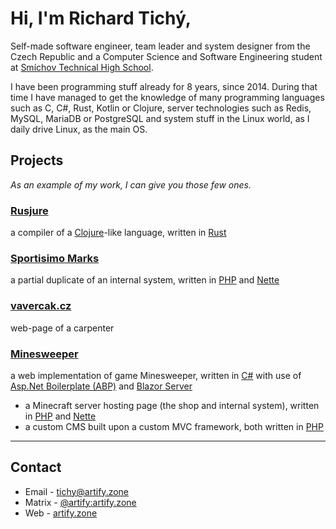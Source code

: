 # Hi, I'm Richard Tichý,

Self-made software engineer, team leader and system designer from the Czech Republic and
a Computer Science and Software Engineering student at [Smíchov Technical High School](https://www.ssps.cz/).

I have been programming stuff already for 8 years, since 2014. During that time I have managed to get the knowledge of
many programming languages such as C, C#, Rust, Kotlin or Clojure, server technologies such as Redis, MySQL, MariaDB or
PostgreSQL and system stuff in the Linux world, as I daily drive Linux, as the main OS.

## Projects

*As an example of my work, I can give you those few ones.*

### [Rusjure](https://github.com/rusjure/rusjure)

a compiler of a [Clojure](https://clojure.org/)-like language, written in [Rust](https://www.rust-lang.org/)

### [Sportisimo Marks](https://github.com/artifycz/sportisimo-marks)

a partial duplicate of an internal system, written in [PHP](https://www.php.net/) and [Nette](https://nette.org/)

### [vavercak.cz](https://vavercak.cz/)

web-page of a carpenter

### [Minesweeper](https://github.com/ArtifyCZ/minesweeper)

a web implementation of game Minesweeper,
written in [C#](https://learn.microsoft.com/en-us/dotnet/csharp/) with use of
[Asp.Net Boilerplate (ABP)](https://abp.io/) and
[Blazor Server](https://learn.microsoft.com/en-us/aspnet/core/blazor/hosting-models?view=aspnetcore-7.0)

- a Minecraft server hosting page (the shop and internal system),
written in [PHP](https://www.php.net/) and [Nette](https://nette.org/)
- a custom CMS built upon a custom MVC framework, both written in [PHP](https://www.php.net/)

---

## Contact

- Email - tichy@artify.zone
- Matrix - [@artify:artify.zone](https://matrix.to/#/@artify:artify.zone)
- Web - [artify.zone](https://artify.zone/)
